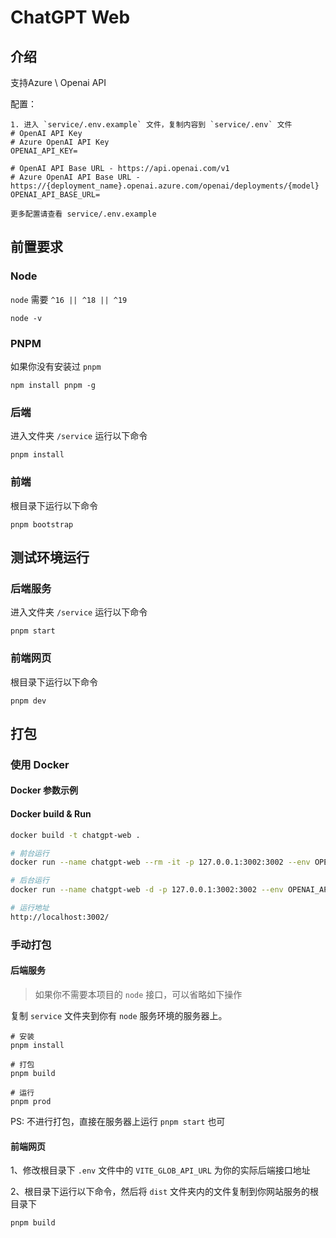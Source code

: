 # ChatGPT Web


## 介绍

支持Azure \ Openai API

配置：
```shell
1. 进入 `service/.env.example` 文件，复制内容到 `service/.env` 文件
# OpenAI API Key
# Azure OpenAI API Key
OPENAI_API_KEY=

# OpenAI API Base URL - https://api.openai.com/v1
# Azure OpenAI API Base URL - https://{deployment_name}.openai.azure.com/openai/deployments/{model}
OPENAI_API_BASE_URL=

更多配置请查看 service/.env.example
```

## 前置要求

### Node

`node` 需要 `^16 || ^18 || ^19`

```shell
node -v
```

### PNPM
如果你没有安装过 `pnpm`
```shell
npm install pnpm -g
```

### 后端

进入文件夹 `/service` 运行以下命令

```shell
pnpm install
```

### 前端
根目录下运行以下命令
```shell
pnpm bootstrap
```

## 测试环境运行
### 后端服务

进入文件夹 `/service` 运行以下命令

```shell
pnpm start
```

### 前端网页
根目录下运行以下命令
```shell
pnpm dev
```



## 打包

### 使用 Docker

#### Docker 参数示例

#### Docker build & Run

```bash
docker build -t chatgpt-web .

# 前台运行
docker run --name chatgpt-web --rm -it -p 127.0.0.1:3002:3002 --env OPENAI_API_KEY=your_api_key chatgpt-web

# 后台运行
docker run --name chatgpt-web -d -p 127.0.0.1:3002:3002 --env OPENAI_API_KEY=your_api_key chatgpt-web

# 运行地址
http://localhost:3002/
```


### 手动打包
#### 后端服务
> 如果你不需要本项目的 `node` 接口，可以省略如下操作

复制 `service` 文件夹到你有 `node` 服务环境的服务器上。

```shell
# 安装
pnpm install

# 打包
pnpm build

# 运行
pnpm prod
```

PS: 不进行打包，直接在服务器上运行 `pnpm start` 也可

#### 前端网页

1、修改根目录下 `.env` 文件中的 `VITE_GLOB_API_URL` 为你的实际后端接口地址

2、根目录下运行以下命令，然后将 `dist` 文件夹内的文件复制到你网站服务的根目录下



```shell
pnpm build
```

